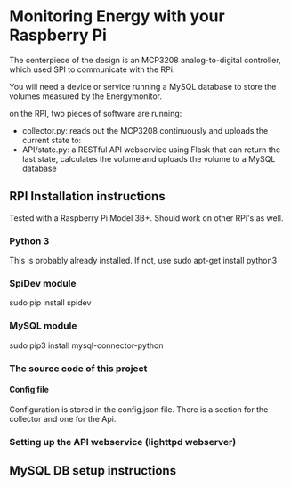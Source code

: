 # Monitoring Energy with your Raspberry Pi

The centerpiece of the design is an MCP3208 analog-to-digital controller, which used SPI to communicate with the RPi.

You will need a device or service running a MySQL database to store the volumes measured by the Energymonitor.

on the RPI, two pieces of software are running:
- collector.py: reads out the MCP3208 continuously and uploads the current state to:
- API/state.py: a RESTful API webservice using Flask that can return the last state, calculates the volume and uploads the volume to a MySQL database

## RPI Installation instructions
Tested with a Raspberry Pi Model 3B+. Should work on other RPi's as well.
### Python 3
This is probably already installed.  If not, use sudo apt-get install python3 
### SpiDev module
sudo pip install spidev
### MySQL module
sudo pip3 install mysql-connector-python
### The source code of this project
#### Config file
Configuration is stored in the config.json file. There is a section for the collector and one for the Api.
### Setting up the API webservice (lighttpd webserver)

## MySQL DB setup instructions

